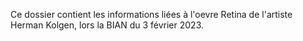 Ce dossier contient les informations liées à l'oevre Retina de l'artiste Herman Kolgen, lors la BIAN du 3 février 2023.
